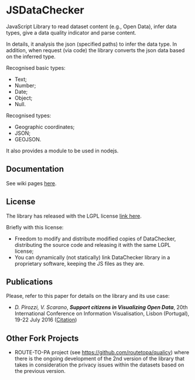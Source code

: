 # JSDataChecker
JavaScript Library to read dataset content (e.g., Open Data), infer data types, give a data quality indicator and parse content.

In details, it analysis the json (specified paths) to infer the data type. In addition, when request (via code) the library converts the json data based on the inferred type.

Recognised basic types:
 - Text;
 - Number;
 - Date;
 - Object;
 - Null.

Recognised types:
 - Geographic coordinates;
 - JSON;
 - GEOJSON.

It also provides a module to be used in nodejs.

## Documentation

See wiki pages [here](https://github.com/donpir/JSDataChecker/wiki).

## License 

The library has released with the LGPL license [link here](http://www.gnu.org/licenses/lgpl.html).

Briefly with this license:
 
 - Freedom to modify and distribute modified copies of DataChecker, distributing the source code and releasing it with the same LGPL license;
 - You can dynamically (not statically) link DataChecker library in a proprietary software, keeping the JS files as they are.
  
## Publications

Please, refer to this paper for details on the library and its use case:

- _D. Pirozzi, V. Scarano_, **_Support citizens in Visualizing Open Data_**, 20th International Conference on Information Visualisation, Lisbon (Portugal), 19-22 July 2016 ([Citation](http://ieeexplore.ieee.org/abstract/document/7557938/)) 

## Other Fork Projects

* ROUTE-TO-PA project (see https://github.com/routetopa/qualicy) where there is the ongoing development of the 2nd version of the library that takes in consideration the privacy issues within the datasets based on the previous version. 
